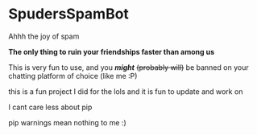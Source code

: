 # SpudersSpamBot

Ahhh the joy of spam

**The only thing to ruin your friendships faster than among us**

This is very fun to use, and you **_might_** ~~(probably will)~~ be banned on your chatting platform of
choice (like me :P)

this is a fun project I did for the lols and it is fun to update and work on

I cant care less about pip

pip warnings mean nothing to me :)
